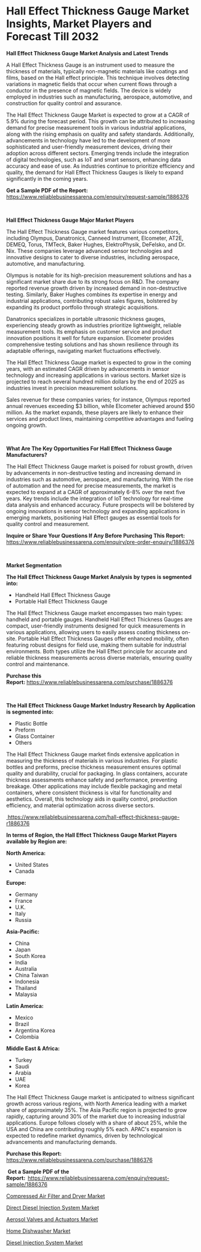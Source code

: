 <p><h1>Hall Effect Thickness Gauge Market Insights, Market Players and Forecast Till 2032</h1></p><p><strong>Hall Effect Thickness Gauge Market Analysis and Latest Trends</strong></p>
<p><p>A Hall Effect Thickness Gauge is an instrument used to measure the thickness of materials, typically non-magnetic materials like coatings and films, based on the Hall effect principle. This technique involves detecting variations in magnetic fields that occur when current flows through a conductor in the presence of magnetic fields. The device is widely employed in industries such as manufacturing, aerospace, automotive, and construction for quality control and assurance.</p><p>The Hall Effect Thickness Gauge Market is expected to grow at a CAGR of 5.9% during the forecast period. This growth can be attributed to increasing demand for precise measurement tools in various industrial applications, along with the rising emphasis on quality and safety standards. Additionally, advancements in technology have led to the development of more sophisticated and user-friendly measurement devices, driving their adoption across different sectors. Emerging trends include the integration of digital technologies, such as IoT and smart sensors, enhancing data accuracy and ease of use. As industries continue to prioritize efficiency and quality, the demand for Hall Effect Thickness Gauges is likely to expand significantly in the coming years.</p></p>
<p><strong>Get a Sample PDF of the Report:&nbsp;</strong> <a href="https://www.reliablebusinessarena.com/enquiry/request-sample/1886376?utm_campaign=2189&utm_medium=2&utm_source=Github&utm_content=ia&utm_term=10042025&utm_id=hall-effect-thickness-gauge">https://www.reliablebusinessarena.com/enquiry/request-sample/1886376</a></p>
<p>&nbsp;</p>
<p><strong>Hall Effect Thickness Gauge Major Market Players</strong></p>
<p><p>The Hall Effect Thickness Gauge market features various competitors, including Olympus, Danatronics, Canneed Instrument, Elcometer, AT2E, DEMEQ, Torus, TMTeck, Baker Hughes, ElektroPhysik, DeFelsko, and Dr. Nix. These companies leverage advanced sensor technologies and innovative designs to cater to diverse industries, including aerospace, automotive, and manufacturing.</p><p>Olympus is notable for its high-precision measurement solutions and has a significant market share due to its strong focus on R&D. The company reported revenue growth driven by increased demand in non-destructive testing. Similarly, Baker Hughes combines its expertise in energy and industrial applications, contributing robust sales figures, bolstered by expanding its product portfolio through strategic acquisitions.</p><p>Danatronics specializes in portable ultrasonic thickness gauges, experiencing steady growth as industries prioritize lightweight, reliable measurement tools. Its emphasis on customer service and product innovation positions it well for future expansion. Elcometer provides comprehensive testing solutions and has shown resilience through its adaptable offerings, navigating market fluctuations effectively.</p><p>The Hall Effect Thickness Gauge market is expected to grow in the coming years, with an estimated CAGR driven by advancements in sensor technology and increasing applications in various sectors. Market size is projected to reach several hundred million dollars by the end of 2025 as industries invest in precision measurement solutions.</p><p>Sales revenue for these companies varies; for instance, Olympus reported annual revenues exceeding $3 billion, while Elcometer achieved around $50 million. As the market expands, these players are likely to enhance their services and product lines, maintaining competitive advantages and fueling ongoing growth.</p></p>
<p>&nbsp;</p>
<p><strong>What Are The Key Opportunities For Hall Effect Thickness Gauge Manufacturers?</strong></p>
<p><p>The Hall Effect Thickness Gauge market is poised for robust growth, driven by advancements in non-destructive testing and increasing demand in industries such as automotive, aerospace, and manufacturing. With the rise of automation and the need for precise measurements, the market is expected to expand at a CAGR of approximately 6-8% over the next five years. Key trends include the integration of IoT technology for real-time data analysis and enhanced accuracy. Future prospects will be bolstered by ongoing innovations in sensor technology and expanding applications in emerging markets, positioning Hall Effect gauges as essential tools for quality control and measurement.</p></p>
<p><strong>Inquire or Share Your Questions If Any Before Purchasing This Report:</strong> <a href="https://www.reliablebusinessarena.com/enquiry/pre-order-enquiry/1886376?utm_campaign=2189&utm_medium=2&utm_source=Github&utm_content=ia&utm_term=10042025&utm_id=hall-effect-thickness-gauge">https://www.reliablebusinessarena.com/enquiry/pre-order-enquiry/1886376</a></p>
<p>&nbsp;</p>
<p><strong>Market Segmentation</strong></p>
<p><strong>The Hall Effect Thickness Gauge Market Analysis by types is segmented into:</strong></p>
<p><ul><li>Handheld Hall Effect Thickness Gauge</li><li>Portable Hall Effect Thickness Gauge</li></ul></p>
<p><p>The Hall Effect Thickness Gauge market encompasses two main types: handheld and portable gauges. Handheld Hall Effect Thickness Gauges are compact, user-friendly instruments designed for quick measurements in various applications, allowing users to easily assess coating thickness on-site. Portable Hall Effect Thickness Gauges offer enhanced mobility, often featuring robust designs for field use, making them suitable for industrial environments. Both types utilize the Hall Effect principle for accurate and reliable thickness measurements across diverse materials, ensuring quality control and maintenance.</p></p>
<p><strong>Purchase this Report:&nbsp;</strong><a href="https://www.reliablebusinessarena.com/purchase/1886376?utm_campaign=2189&utm_medium=2&utm_source=Github&utm_content=ia&utm_term=10042025&utm_id=hall-effect-thickness-gauge">https://www.reliablebusinessarena.com/purchase/1886376</a></p>
<p>&nbsp;</p>
<p><strong>The Hall Effect Thickness Gauge Market Industry Research by Application is segmented into:</strong></p>
<p><ul><li>Plastic Bottle</li><li>Preform</li><li>Glass Container</li><li>Others</li></ul></p>
<p><p>The Hall Effect Thickness Gauge market finds extensive application in measuring the thickness of materials in various industries. For plastic bottles and preforms, precise thickness measurement ensures optimal quality and durability, crucial for packaging. In glass containers, accurate thickness assessments enhance safety and performance, preventing breakage. Other applications may include flexible packaging and metal containers, where consistent thickness is vital for functionality and aesthetics. Overall, this technology aids in quality control, production efficiency, and material optimization across diverse sectors.</p></p>
<p><a href="https://www.reliablebusinessarena.com/hall-effect-thickness-gauge-r1886376?utm_campaign=2189&utm_medium=2&utm_source=Github&utm_content=ia&utm_term=10042025&utm_id=hall-effect-thickness-gauge">&nbsp;https://www.reliablebusinessarena.com/hall-effect-thickness-gauge-r1886376</a></p>
<p><strong>In terms of Region, the Hall Effect Thickness Gauge Market Players available by Region are:</strong></p>
<p>
    <p> <strong> North America: </strong>
        <ul>
            <li>United States</li>
            <li>Canada</li>
        </ul>
        </p> 
    <p> <strong> Europe: </strong>
        <ul>
            <li>Germany</li>
            <li>France</li>
            <li>U.K.</li>
            <li>Italy</li>
            <li>Russia</li>
        </ul>
        </p> 
    <p> <strong> Asia-Pacific: </strong>
        <ul>
            <li>China</li>
            <li>Japan</li>
            <li>South Korea</li>
            <li>India</li>
            <li>Australia</li>
            <li>China Taiwan</li>
            <li>Indonesia</li>
            <li>Thailand</li>
            <li>Malaysia</li>
        </ul>
        </p> 
    <p> <strong> Latin America: </strong>
        <ul>
            <li>Mexico</li>
            <li>Brazil</li>
            <li>Argentina Korea</li>
            <li>Colombia</li>
        </ul>
        </p> 
    <p> <strong> Middle East & Africa: </strong>
        <ul>
            <li>Turkey</li>
            <li>Saudi</li>
            <li>Arabia</li>
            <li>UAE</li>
            <li>Korea</li>
        </ul>
    </p>
    </p>
<p><p>The Hall Effect Thickness Gauge market is anticipated to witness significant growth across various regions, with North America leading with a market share of approximately 35%. The Asia Pacific region is projected to grow rapidly, capturing around 30% of the market due to increasing industrial applications. Europe follows closely with a share of about 25%, while the USA and China are contributing roughly 5% each. APAC's expansion is expected to redefine market dynamics, driven by technological advancements and manufacturing demands.</p></p>
<p><strong>Purchase this Report: </strong><a href="https://www.reliablebusinessarena.com/purchase/1886376?utm_campaign=2189&utm_medium=2&utm_source=Github&utm_content=ia&utm_term=10042025&utm_id=hall-effect-thickness-gauge">https://www.reliablebusinessarena.com/purchase/1886376</a></p>
<p>&nbsp;<strong>Get a Sample PDF of the Report:&nbsp;&nbsp;</strong><a href="https://www.reliablebusinessarena.com/enquiry/request-sample/1886376?utm_campaign=2189&utm_medium=2&utm_source=Github&utm_content=ia&utm_term=10042025&utm_id=hall-effect-thickness-gauge">https://www.reliablebusinessarena.com/enquiry/request-sample/1886376</a></p>
<p><strong></strong></p>
<p><p><a href="https://github.com/arifasabeygb/Market-Research-Report-List-1/blob/main/compressed-air-filter-and-dryer-market.md?utm_campaign=2189&utm_medium=2&utm_source=Github&utm_content=ia&utm_term=10042025&utm_id=hall-effect-thickness-gauge">Compressed Air Filter and Dryer Market</a></p><p><a href="https://github.com/ajegiobitsa/Market-Research-Report-List-1/blob/main/direct-diesel-injection-system-market.md?utm_campaign=2189&utm_medium=2&utm_source=Github&utm_content=ia&utm_term=10042025&utm_id=hall-effect-thickness-gauge">Direct Diesel Injection System Market</a></p><p><a href="https://github.com/oshodikurc/Market-Research-Report-List-1/blob/main/aerosol-valves-and-actuators-market.md?utm_campaign=2189&utm_medium=2&utm_source=Github&utm_content=ia&utm_term=10042025&utm_id=hall-effect-thickness-gauge">Aerosol Valves and Actuators Market</a></p><p><a href="https://github.com/ocambdidarhz/Market-Research-Report-List-1/blob/main/home-dishwasher-market.md?utm_campaign=2189&utm_medium=2&utm_source=Github&utm_content=ia&utm_term=10042025&utm_id=hall-effect-thickness-gauge">Home Dishwasher Market</a></p><p><a href="https://github.com/aslinalirey9/Market-Research-Report-List-1/blob/main/diesel-injection-system-market.md?utm_campaign=2189&utm_medium=2&utm_source=Github&utm_content=ia&utm_term=10042025&utm_id=hall-effect-thickness-gauge">Diesel Injection System Market</a></p></p>